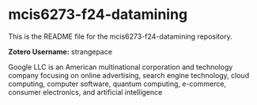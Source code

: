 # mcis6273-f24-datamining

This is the README file for the mcis6273-f24-datamining repository.

**Zotero Username:** strangepace

Google LLC is an American multinational corporation and technology company focusing on online advertising, search engine technology, cloud computing, computer software, quantum computing, e-commerce, consumer electronics, and artificial intelligence
